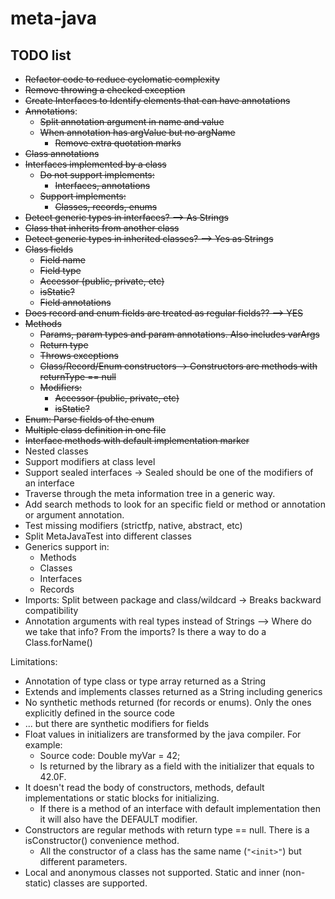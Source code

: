 # meta-java

## TODO list

* ~~Refactor code to reduce cyclomatic complexity~~
* ~~Remove throwing a checked exception~~
* ~~Create Interfaces to Identify elements that can have annotations~~
* ~~Annotations~~:
    * ~~Split annotation argument in name and value~~
    * ~~When annotation has argValue but no argName~~
        * ~~Remove extra quotation marks~~
* ~~Class annotations~~
* ~~Interfaces implemented by a class~~
    * ~~Do not support implements:~~
        * ~~Interfaces, annotations~~
    * ~~Support implements:~~
        * ~~Classes, records, enums~~
* ~~Detect generic types in interfaces? --> As Strings~~
* ~~Class that inherits from another class~~
* ~~Detect generic types in inherited classes? --> Yes as Strings~~
* ~~Class fields~~
    * ~~Field name~~
    * ~~Field type~~
    * ~~Accessor (public, private, etc)~~
    * ~~isStatic?~~
    * ~~Field annotations~~
* ~~Does record and enum fields are treated as regular fields?? --> YES~~
* ~~Methods~~
    * ~~Params, param types and param annotations. Also includes varArgs~~
    * ~~Return type~~
    * ~~Throws exceptions~~
    * ~~Class/Record/Enum constructors -> Constructors are methods with returnType == null~~
    * ~~Modifiers:~~
        * ~~Accessor (public, private, etc)~~
        * ~~isStatic?~~
* ~~Enum: Parse fields of the enum~~
* ~~Multiple class definition in one file~~
* ~~Interface methods with default implementation marker~~
* Nested classes
* Support modifiers at class level
* Support sealed interfaces -> Sealed should be one of the modifiers of an interface
* Traverse through the meta information tree in a generic way.
* Add search methods to look for an specific field or method or annotation or argument annotation.
* Test missing modifiers (strictfp, native, abstract, etc)
* Split MetaJavaTest into different classes
* Generics support in:
    * Methods
    * Classes
    * Interfaces
    * Records
* Imports: Split between package and class/wildcard -> Breaks backward compatibility
* Annotation arguments with real types instead of Strings --> Where do we take that info? From the imports? Is there a way to do a
  Class.forName()

Limitations:

* Annotation of type class or type array returned as a String
* Extends and implements classes returned as a String including generics
* No synthetic methods returned (for records or enums). Only the ones explicitly defined in the source code
* ... but there are synthetic modifiers for fields
* Float values in initializers are transformed by the java compiler. For example:
    * Source code: Double myVar = 42;
    * Is returned by the library as a field with the initializer that equals to 42.0F.
* It doesn't read the body of constructors, methods, default implementations or static blocks for initializing.
    * If there is a method of an interface with default implementation then it will also have the DEFAULT modifier.
* Constructors are regular methods with return type == null. There is a isConstructor() convenience method.
    * All the constructor of a class has the same name (`"<init>"`) but different parameters.
* Local and anonymous classes not supported. Static and inner (non-static) classes are supported.

